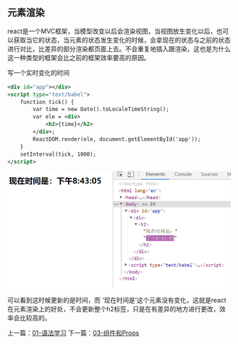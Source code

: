 ## 元素渲染

react是一个MVC框架，当模型改变以后会渲染视图，当视图放生变化以后，也可以获取当它的状态，当元素的状态发生变化的时候，会拿现在的状态与之前的状态进行对比，比差异的部分渲染都页面上去。不会重复地插入跟渲染，这也是为什么这一种类型的框架会比之前的框架效率要高的原因。

写一个实时变化的时间

```xml
<div id="app"></div>
<script type="text/babel">
    function tick() {
    	var time = new Date().toLocaleTimeString();
    	var ele = <div>
    		<h2>{time}</h2>
    	</div>;
    	ReactDOM.render(ele, document.getElementById('app'));
    }
    setInterval(tick, 1000);
</script>
```

![image-20200513204322398](images/image-20200513204322398.png)

可以看到这时候更新的是时间，而 '现在时间是'这个元素没有变化，这就是react在元素渲染上的好处，不会更新整个h2标签，只是在有差异的地方进行更改，效率会比较高的。




上一篇：[01-语法学习](../01-语法学习/)
下一篇：[03-组件和Props](../03-组件和Props/)